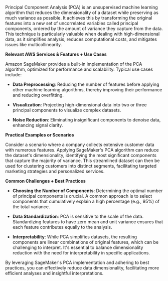 Principal Component Analysis (PCA) is an unsupervised machine learning algorithm that reduces the dimensionality of a dataset while preserving as much variance as possible. It achieves this by transforming the original features into a new set of uncorrelated variables called principal components, ordered by the amount of variance they capture from the data. This technique is particularly valuable when dealing with high-dimensional data, as it simplifies analysis, reduces computational costs, and mitigates issues like multicollinearity.

**Relevant AWS Services & Features + Use Cases**

Amazon SageMaker provides a built-in implementation of the PCA algorithm, optimized for performance and scalability. Typical use cases include:

- **Data Preprocessing**: Reducing the number of features before applying other machine learning algorithms, thereby improving their performance and reducing overfitting.

- **Visualization**: Projecting high-dimensional data into two or three principal components to visualize complex datasets.

- **Noise Reduction**: Eliminating insignificant components to denoise data, enhancing signal clarity.

**Practical Examples or Scenarios**

Consider a scenario where a company collects extensive customer data with numerous features. Applying SageMaker's PCA algorithm can reduce the dataset's dimensionality, identifying the most significant components that capture the majority of variance. This streamlined dataset can then be used for clustering customers into distinct segments, facilitating targeted marketing strategies and personalized services.

**Common Challenges + Best Practices**

- **Choosing the Number of Components**: Determining the optimal number of principal components is crucial. A common approach is to select components that cumulatively explain a high percentage (e.g., 95%) of the total variance.

- **Data Standardization**: PCA is sensitive to the scale of the data. Standardizing features to have zero mean and unit variance ensures that each feature contributes equally to the analysis.

- **Interpretability**: While PCA simplifies datasets, the resulting components are linear combinations of original features, which can be challenging to interpret. It's essential to balance dimensionality reduction with the need for interpretability in specific applications.

By leveraging SageMaker's PCA implementation and adhering to best practices, you can effectively reduce data dimensionality, facilitating more efficient analyses and insightful interpretations.
